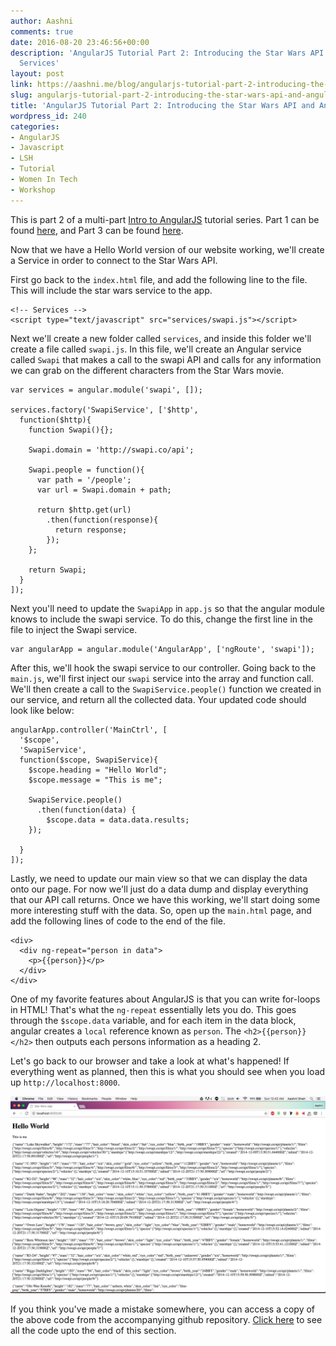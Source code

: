 ```yaml
---
author: Aashni
comments: true
date: 2016-08-20 23:46:56+00:00
description: 'AngularJS Tutorial Part 2: Introducing the Star Wars API and Angular
  Services'
layout: post
link: https://aashni.me/blog/angularjs-tutorial-part-2-introducing-the-star-wars-api-and-angular-services/
slug: angularjs-tutorial-part-2-introducing-the-star-wars-api-and-angular-services
title: 'AngularJS Tutorial Part 2: Introducing the Star Wars API and Angular Services'
wordpress_id: 240
categories:
- AngularJS
- Javascript
- LSH
- Tutorial
- Women In Tech
- Workshop
---
```


This is part 2 of a multi-part [Intro to AngularJS](https://aashni.me/blog/angularjs-an-introduction/) tutorial series. Part 1 can be found [here](https://aashni.me/blog/angularjs-tutorial-part-1-hello-world), and Part 3 can be found [here](https://aashni.me/blog/angularjs-tutorial-part-3-using-star-wars-api-data-through-angular-controllers-and-views).



Now that we have a Hello World version of our website working, we'll create a Service in order to connect to the Star Wars API.

First go back to the `index.html` file, and add the following line to the file. This will include the star wars service to the app.


    
    
    <!-- Services -->
    <script type="text/javascript" src="services/swapi.js"></script>
    



Next we'll create a new folder called `services`, and inside this folder we'll create a file called `swapi.js`. In this file, we'll create an Angular service called `Swapi` that makes a call to the swapi API and calls for any information we can grab on the different characters from the Star Wars movie.


    
    
    var services = angular.module('swapi', []);
    
    services.factory('SwapiService', ['$http', 
      function($http){
        function Swapi(){};
    
        Swapi.domain = 'http://swapi.co/api';
    
        Swapi.people = function(){
          var path = '/people';
          var url = Swapi.domain + path;
    
          return $http.get(url)
            .then(function(response){
              return response;
            });
        };
            
        return Swapi;
      }
    ]);
    



Next you'll need to update the `SwapiApp` in `app.js` so that the angular module knows to include the swapi service. To do this, change the first line in the file to inject the Swapi service.


    
    
    var angularApp = angular.module('AngularApp', ['ngRoute', 'swapi']);
    



After this, we'll hook the swapi service to our controller. Going back to the `main.js`, we'll first inject our `swapi` service into the array and function call. We'll then create a call to the `SwapiService.people()` function we created in our service, and return all the collected data. Your updated code should look like below:


    
    
    angularApp.controller('MainCtrl', [ 
      '$scope',
      'SwapiService',
      function($scope, SwapiService){
        $scope.heading = "Hello World";
        $scope.message = "This is me";
    
        SwapiService.people()
          .then(function(data) {
            $scope.data = data.data.results;
        }); 
    
      }
    ]);
    



Lastly, we need to update our main view so that we can display the data onto our page. For now we'll just do a data dump and display everything that our API call returns. Once we have this working, we'll start doing some more interesting stuff with the data. So, open up the `main.html` page, and add the following lines of code to the end of the file.


    
    
    <div>
      <div ng-repeat="person in data">
        <p>{{person}}</p>
      </div>
    </div>
    



One of my favorite features about AngularJS is that you can write for-loops in HTML! That's what the `ng-repeat` essentially lets you do. This goes through the `$scope.data` variable, and for each item in the data block, angular creates a `local` reference known as `person`. The `<h2>{{person}}</h2>` then outputs each persons information as a heading 2.

Let's go back to our browser and take a look at what's happened! If everything went as planned, then this is what you should see when you load up `http://localhost:8000`.

[![AngularJS Tutorial Star Wars API Data Dump](./angularjs_star_wars_api_data_dump-1024x640.png)](./angularjs_star_wars_api_data_dump.png)

If you think you've made a mistake somewhere, you can access a copy of the above code from the accompanying github repository. [Click here](https://github.com/aashnisshah/lsh_angularjs_tutorial/commit/9fd51638c5861b6c928555b2a6cd36c2415715f5) to see all the code upto the end of this section.
